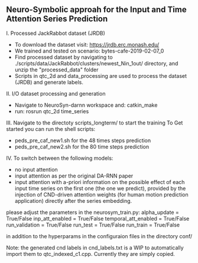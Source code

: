 ## Neuro-Symbolic approah for the Input and Time Attention Series Prediction

I. Processed JackRabbot dataset (JRDB)
- To download the dataset visit: https://jrdb.erc.monash.edu/
- We trained and tested on scenario: bytes-cafe-2019-02-07_0
- Find processed dataset by navigating to ./scripts/data/JackRabbot/clusters/newest_Nin_1out/ directory, and unzip the "processed_data" folder
- Scripts in qtc_2d and data_processing are used to process the dataset (JRDB) and generate labels. 

II. I/O dataset processing and generation
- Navigate to NeuroSyn-darnn workspace and: catkin_make
- run: rosrun qtc_2d time_series

III. Navigate to the directoty scripts_longterm/ to start the training
To Get started you can run the shell scripts:
- peds_pre_caf_new1.sh for the 48 times steps prediction
- peds_pre_caf_new2.sh for the 80 time steps prediction

IV. To switch between the following models:
- no input attention
- input attention as per the original DA-RNN paper
- input attention with a-priori information on the possible effect of each input time series on the first one (the one we predict), provided by 
the injection of CND-driven attention weights (for human motion prediction application) directly after the series embedding.

please adjust the parameters in the neurosym_train.py:
alpha_update = True/False
inp_att_enabled = True/False
temporal_att_enabled = True/False
run_validation = True/False
run_test = True/False
run_train = True/False

in addition to the hyperparams in the configuraion files in the directory conf/


Note: the generated cnd labels in cnd_labels.txt is a WIP to automatically import them to qtc_indexed_c1.cpp. Currently they are simply copied.
